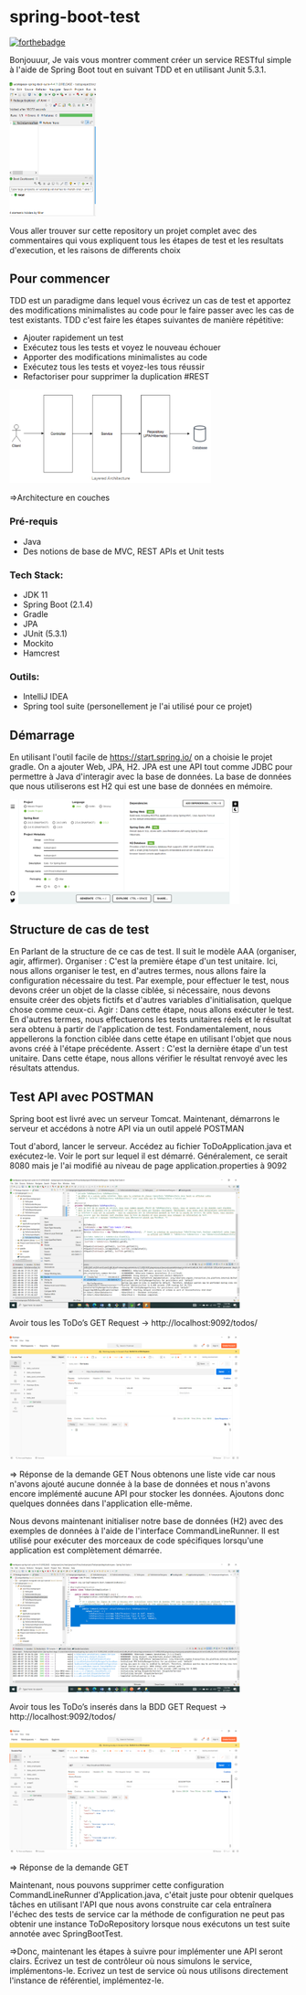 # spring-boot-test

[![forthebadge](http://forthebadge.com/images/badges/built-with-love.svg)](https://github.com/FatenFrioui)

Bonjouuur, Je vais vous montrer comment créer un service RESTful simple à l'aide de Spring Boot tout en suivant TDD et en utilisant Junit 5.3.1. 

<img src="todoproject\src\main\resources\static\run.PNG" width="30%"  />

Vous aller trouver sur cette repository un projet complet avec des commentaires qui vous expliquent tous les étapes de test et les resultats d'execution, et les raisons de differents choix
## Pour commencer
TDD est un paradigme dans lequel vous écrivez un cas de test et apportez des modifications minimalistes au code pour le faire passer avec les cas de test existants. 
TDD c'est faire les étapes suivantes de manière répétitive:
 - Ajouter rapidement un test
 - Exécutez tous les tests et voyez le nouveau échouer 
 - Apporter des modifications minimalistes au code 
 - Exécutez tous les tests et voyez-les tous réussir 
 - Refactoriser pour supprimer la duplication
#REST

<img src="todoproject\src\main\resources\static\architecture.PNG" width="70%"  />

=>Architecture en couches
### Pré-requis 
 - Java 
 - Des notions de base de MVC, REST APIs et Unit tests

### Tech Stack:
 - JDK 11
 - Spring Boot (2.1.4)
 - Gradle
 - JPA
 - JUnit (5.3.1)
 - Mockito
 - Hamcrest

### Outils:
 - IntelliJ IDEA 
 - Spring tool suite (personellement je l'ai utilisé pour ce projet)

## Démarrage
  En utilisant l'outil facile de https://start.spring.io/ 
  on a choisie le projet gradle. On a ajouter Web, JPA, H2. 
  JPA est une API tout comme JDBC pour permettre à Java d'interagir avec la base de données.
  La base de données que nous utiliserons est H2 qui est une base de données en mémoire.
  
  <img src="todoproject\src\main\resources\static\spring.PNG" width="80%"  />
  
## Structure de cas de test
En Parlant de la structure de ce cas de test. Il suit le modèle AAA (organiser, agir, affirmer).
Organiser : C'est la première étape d'un test unitaire. Ici, nous allons organiser le test, en d'autres termes, nous allons faire la configuration nécessaire du test. Par exemple, pour effectuer le test, nous devons créer un objet de la classe ciblée, si nécessaire, nous devons ensuite créer des objets fictifs et d'autres variables d'initialisation, quelque chose comme ceux-ci.
Agir : Dans cette étape, nous allons exécuter le test. En d'autres termes, nous effectuerons les tests unitaires réels et le résultat sera obtenu à partir de l'application de test. Fondamentalement, nous appellerons la fonction ciblée dans cette étape en utilisant l'objet que nous avons créé à l'étape précédente.
Assert : C'est la dernière étape d'un test unitaire. Dans cette étape, nous allons vérifier le résultat renvoyé avec les résultats attendus.

## Test API avec POSTMAN
Spring boot est livré avec un serveur Tomcat. Maintenant, démarrons le serveur et accédons à notre API via un outil appelé POSTMAN

Tout d'abord, lancer le serveur. Accédez au fichier ToDoApplication.java et exécutez-le. Voir le port sur lequel il est démarré. Généralement, ce serait 8080 mais je l'ai modifié au niveau de page application.properties à 9092

<img src="todoproject\src\main\resources\static\run_junit.png" width="80%"  />

Avoir tous les ToDo’s
GET Request → http://localhost:9092/todos/

<img src="todoproject\src\main\resources\static\postman_todos1.PNG" width="80%"  />

=> Réponse de la demande GET
Nous obtenons une liste vide car nous n'avons ajouté aucune donnée à la base de données et nous n'avons encore implémenté aucune API pour stocker les données. Ajoutons donc quelques données dans l'application elle-même.

Nous devons maintenant initialiser notre base de données (H2) avec des exemples de données à l'aide de l'interface CommandLineRunner. Il est utilisé pour exécuter des morceaux de code spécifiques lorsqu'une application est complètement démarrée.

<img src="todoproject\src\main\resources\static\charger_bdd.png" width="80%"  />

Avoir tous les ToDo’s inserés dans la BDD
GET Request → http://localhost:9092/todos/

<img src="todoproject\src\main\resources\static\postman2.PNG" width="80%"  />

=> Réponse de la demande GET

Maintenant, nous pouvons supprimer cette configuration CommandLineRunner d'Application.java, c'était juste pour obtenir quelques tâches en utilisant l'API que nous avons construite car cela entraînera l'échec des tests de service car la méthode de configuration ne peut pas obtenir une instance ToDoRepository lorsque nous exécutons un test suite annotée avec SpringBootTest.

=>Donc, maintenant les étapes à suivre pour implémenter une API seront clairs. Écrivez un test de contrôleur où nous simulons le service, implémentons-le. Ecrivez un test de service où nous utilisons directement l'instance de référentiel, implémentez-le.

